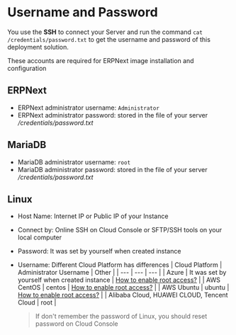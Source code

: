 # Username and Password

You use the **SSH** to connect your Server and run the command `cat /credentials/password.txt` to get the username and password of this deployment solution.

These accounts are required for ERPNext image installation and configuration

## ERPNext

* ERPNext administrator username: `Administrator`
* ERPNext administrator password: stored in the file of your server */credentials/password.txt*

## MariaDB

* MariaDB administrator username: `root`
* MariaDB administrator password: stored in the file of your server */credentials/password.txt*

## Linux

* Host Name: Internet IP or Public IP of your Instance
* Connect by: Online SSH on Cloud Console or SFTP/SSH tools on your local computer
* Password: It was set by yourself when created instance
* Username: Different Cloud Platform has differences
   |  Cloud Platform   |  Administrator Username   | Other |
   | --- | --- | --- |
   |  Azure   |  It was set by yourself when created instance   | [How to enable root access?](https://support.websoft9.com/docs/azure/server-login.html#sample2-enable-the-root-username) |
   |  AWS CentOS   |  centos   | [How to enable root access?](https://support.websoft9.com/docs/aws/server-login.html#sample2-enable-the-root-username) |
   |  AWS Ubuntu   |  ubuntu   | [How to enable root access?](https://support.websoft9.com/docs/aws/server-login.html#sample2-enable-the-root-username) |
   |  Alibaba Cloud, HUAWEI CLOUD, Tencent Cloud |  root   |

   > If don't remember the password of Linux, you should reset password on Cloud Console